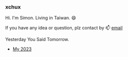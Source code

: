 ### xchux

Hi. I'm Simon. Living in Taiwan. 😄

If you have any idea or question, plz contact by 📫 [email](simonchu199510@gmail.com)

Yesterday You Said Tomorrow.

- [My 2023](https://github.com/xchux/2023)
